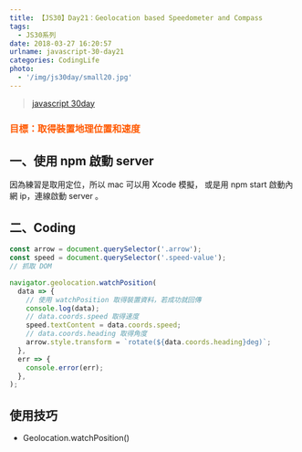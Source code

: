 ```yaml
---
title: 【JS30】Day21：Geolocation based Speedometer and Compass
tags:
  - JS30系列
date: 2018-03-27 16:20:57
urlname: javascript-30-day21
categories: CodingLife
photo:
  - '/img/js30day/small20.jpg'
---
```


> [javascript 30day](https://javascript30.com/)

<!-- more -->

### <span style="color:#ff5900">目標：取得裝置地理位置和速度</span>

## 一、使用 npm 啟動 server

因為練習是取用定位，所以 mac 可以用 Xcode 模擬，
或是用 npm start 啟動內網 ip，連線啟動 server 。

## 二、Coding

```js
const arrow = document.querySelector('.arrow');
const speed = document.querySelector('.speed-value');
// 抓取 DOM

navigator.geolocation.watchPosition(
  data => {
    // 使用 watchPosition 取得裝置資料，若成功就回傳
    console.log(data);
    // data.coords.speed 取得速度
    speed.textContent = data.coords.speed;
    // data.coords.heading 取得角度
    arrow.style.transform = `rotate(${data.coords.heading}deg)`;
  },
  err => {
    console.error(err);
  },
);
```

## 使用技巧

- Geolocation.watchPosition()
